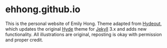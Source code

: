 # ehhong.github.io

This is the personal website of Emily Hong.
Theme adapted from [Hydeout](https://fongandrew.github.io/hydeout/), which updates the original [Hyde](https://github.com/poole/hyde)
theme for [Jekyll](http://jekyllrb.com) 3.x and adds new functionality.
All illustrations are original, reposting is okay with permission and proper credit.
